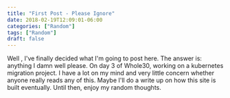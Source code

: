 ```yaml
---
title: "First Post - Please Ignore"
date: 2018-02-19T12:09:01-06:00
categories: ["Random"]
tags: ["Random"]
draft: false
---
```


Well , I've finally decided what I'm going to post here. 
The answer is: anything I damn well please. On day 3 of Whole30, 
working on a kubernetes migration project. I have a lot on my mind
and very little concern whether anyone really reads any of this. 
Maybe I'll do a write up on how this site is built eventually. Until then, enjoy my random thoughts.